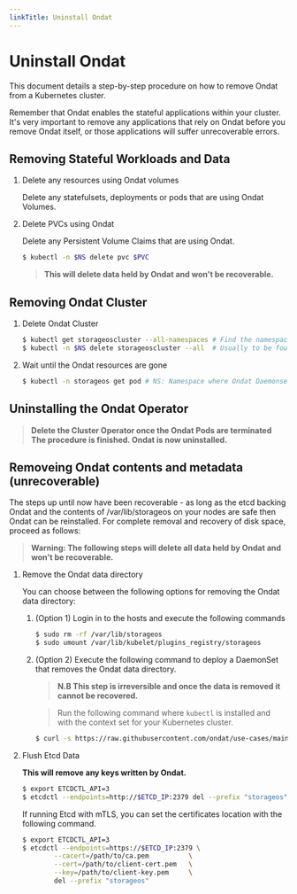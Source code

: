 ```yaml
---
linkTitle: Uninstall Ondat
---
```


# Uninstall Ondat

This document details a step-by-step procedure on how to remove Ondat from a
Kubernetes cluster.

Remember that Ondat enables the stateful applications within your cluster.
It's very important to remove any applications that rely on Ondat before
you remove Ondat itself, or those applications will suffer unrecoverable
errors.

## Removing Stateful Workloads and Data

1. Delete any resources using Ondat volumes

    Delete any statefulsets, deployments or pods that are using Ondat Volumes.

1. Delete PVCs using Ondat

    Delete any Persistent Volume Claims that are using Ondat.

    ```bash
    $ kubectl -n $NS delete pvc $PVC
    ```

    > **This will delete data held by Ondat and won't be recoverable.**

## Removing Ondat Cluster

1. Delete Ondat Cluster

    ```bash
    $ kubectl get storageoscluster --all-namespaces # Find the namespace where the Custom Resource runs
    $ kubectl -n $NS delete storageoscluster --all  # Usually to be found in storageos-operator
    ```
2. Wait until the Ondat resources are gone

    ```bash
    $ kubectl -n storageos get pod # NS: Namespace where Ondat Daemonset is running, usually 'storageos'
    ```
## Uninstalling the Ondat Operator

> **Delete the Cluster Operator once the Ondat Pods are terminated**
**The procedure is finished. Ondat is now uninstalled.**

## Removeing Ondat contents and metadata (unrecoverable)

The steps up until now have been recoverable - as long as the etcd backing
Ondat and the contents of /var/lib/storageos on your nodes are safe then
Ondat can be reinstalled. For complete removal and recovery of disk space,
proceed as follows:

> **Warning: The following steps will delete all data held by Ondat and won't be
> recoverable.**

1. Remove the Ondat data directory

    You can choose between the following options for removing the Ondat data directory:

    1. (Option 1) Login in to the hosts and execute the following commands

        ```bash
        $ sudo rm -rf /var/lib/storageos
        $ sudo umount /var/lib/kubelet/plugins_registry/storageos
        ```

    1. (Option 2) Execute the following command to deploy a DaemonSet that removes the
       Ondat data directory.

        > **N.B This step is irreversible and once the data is removed it cannot
        > be recovered.**

        > Run the following command where `kubectl` is installed and with the
        > context set for your Kubernetes cluster.

        ```bash
        $ curl -s https://raw.githubusercontent.com/ondat/use-cases/main/scripts/permanently-delete-storageos-data.sh | bash
        ```

2. Flush Etcd Data

    **This will remove any keys written by Ondat.**

    ```bash
    $ export ETCDCTL_API=3
    $ etcdctl --endpoints=http://$ETCD_IP:2379 del --prefix "storageos"
    ```

    If running Etcd with mTLS, you can set the certificates location with the
    following command.

    ```bash
    $ export ETCDCTL_API=3
    $ etcdctl --endpoints=https://$ETCD_IP:2379 \
            --cacert=/path/to/ca.pem          \
            --cert=/path/to/client-cert.pem   \
            --key=/path/to/client-key.pem     \
            del --prefix "storageos"
    ```

